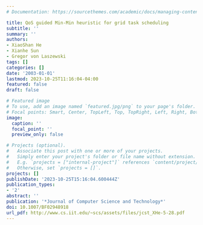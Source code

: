 ```yaml
---
# Documentation: https://sourcethemes.com/academic/docs/managing-content/

title: QoS guided Min-Min heuristic for grid task scheduling
subtitle: ''
summary: ''
authors:
- XiaoShan He
- Xianhe Sun
- Gregor von Laszewski
tags: []
categories: []
date: '2003-01-01'
lastmod: 2023-10-25T11:16:04-04:00
featured: false
draft: false

# Featured image
# To use, add an image named `featured.jpg/png` to your page's folder.
# Focal points: Smart, Center, TopLeft, Top, TopRight, Left, Right, BottomLeft, Bottom, BottomRight.
image:
  caption: ''
  focal_point: ''
  preview_only: false

# Projects (optional).
#   Associate this post with one or more of your projects.
#   Simply enter your project's folder or file name without extension.
#   E.g. `projects = ["internal-project"]` references `content/project/deep-learning/index.md`.
#   Otherwise, set `projects = []`.
projects: []
publishDate: '2023-10-25T15:16:04.600444Z'
publication_types:
- '2'
abstract: ''
publication: '*Journal of Computer Science and Technology*'
doi: 10.1007/BF02948918
url_pdf: http://www.cs.iit.edu/~scs/assets/files/jcst_XHe-5-28.pdf
---
```

